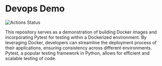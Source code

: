 # Devops Demo
![Actions Status](https://github.com/kl63/devops_demo/action/workflow/production.yml/badge.svg)

This repository serves as a demonstration of building Docker images and incorporating Pytest for testing within a Dockerized environment. By leveraging Docker, developers can streamline the deployment process of their applications, ensuring consistency across different environments. Pytest, a popular testing framework in Python, allows for efficient and scalable testing of code.